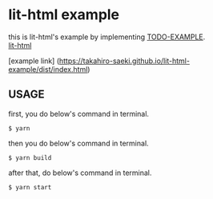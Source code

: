 # lit-html example

this is lit-html's example by implementing [TODO-EXAMPLE](http://todomvc.com/).  
[lit-html](https://github.com/PolymerLabs/lit-html)  

[example link] (https://takahiro-saeki.github.io/lit-html-example/dist/index.html)

## USAGE
first, you do below's command in terminal.  
```
$ yarn
```

then you do below's command in terminal.  
```
$ yarn build
```

after that, do below's command in terminal.  
```
$ yarn start
```
